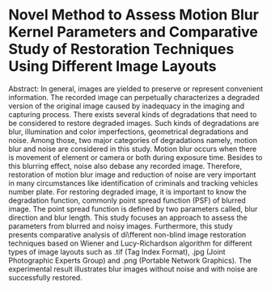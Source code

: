 # Novel Method to Assess Motion Blur Kernel Parameters and Comparative Study of Restoration Techniques Using Different Image Layouts

Abstract:
In general, images are yielded to preserve or represent convenient information. The recorded image can perpetually characterizes a degraded version of the original image caused by inadequacy in the imaging and capturing process. There exists several kinds of degradations that need to be considered to restore degraded images. Such kinds of degradations are blur, illumination and color imperfections, geometrical degradations and noise. Among those, two major categories of degradations namely, motion blur and noise are considered in this study. Motion blur occurs when there is movement of element or camera or both during exposure time. Besides to this blurring effect, noise also debase any recorded image. Therefore, restoration of motion blur image and reduction of noise are very important in many circumstances like
identification of criminals and tracking vehicles number plate. For restoring degraded image, it is important to know the degradation function, commonly point spread function (PSF) of blurred image. The point spread function is defined by two parameters called, blur direction and blur length. This study focuses an approach to assess the parameters from blurred and noisy images. Furthermore, this study presents comparative analysis of di\fferent non-blind image restoration techniques based on Wiener and Lucy-Richardson algorithm for different types of image layouts such as .tif (Tag Index Format), .jpg (Joint Photographic Experts Group) and .png (Portable Network Graphics). The experimental result illustrates blur images without noise and with noise are successfully restored.
